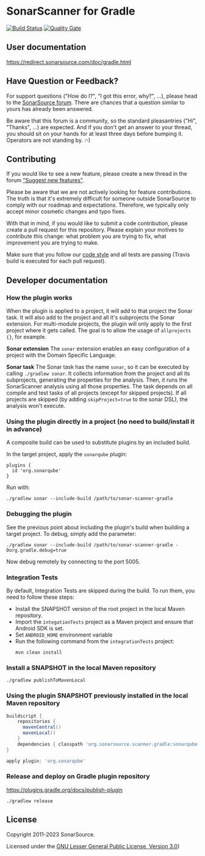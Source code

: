 SonarScanner for Gradle
============================

[![Build Status](https://api.cirrus-ci.com/github/SonarSource/sonar-scanner-gradle.svg)](https://cirrus-ci.com/github/SonarSource/sonar-scanner-gradle) [![Quality Gate](https://next.sonarqube.com/sonarqube/api/project_badges/measure?project=org.sonarsource.scanner.gradle%3Asonarqube-gradle-plugin&metric=alert_status)](https://next.sonarqube.com/sonarqube/dashboard?id=org.sonarsource.scanner.gradle%3Asonarqube-gradle-plugin)

User documentation
------------------

https://redirect.sonarsource.com/doc/gradle.html

Have Question or Feedback?
--------------------------

For support questions ("How do I?", "I got this error, why?", ...), please head to the [SonarSource forum](https://community.sonarsource.com/c/help). There are chances that a question similar to yours has already been answered. 

Be aware that this forum is a community, so the standard pleasantries ("Hi", "Thanks", ...) are expected. And if you don't get an answer to your thread, you should sit on your hands for at least three days before bumping it. Operators are not standing by. :-)


Contributing
------------

If you would like to see a new feature, please create a new thread in the forum ["Suggest new features"](https://community.sonarsource.com/c/suggestions/features).

Please be aware that we are not actively looking for feature contributions. The truth is that it's extremely difficult for someone outside SonarSource to comply with our roadmap and expectations. Therefore, we typically only accept minor cosmetic changes and typo fixes.

With that in mind, if you would like to submit a code contribution, please create a pull request for this repository. Please explain your motives to contribute this change: what problem you are trying to fix, what improvement you are trying to make.

Make sure that you follow our [code style](https://github.com/SonarSource/sonar-developer-toolset#code-style) and all tests are passing (Travis build is executed for each pull request).


Developer documentation
-----------------------

### How the plugin works
When the plugin is applied to a project, it will add to that project the Sonar task. It will also add to the project and all it's subprojects the Sonar extension.
For multi-module projects, the plugin will only apply to the first project where it gets called. The goal is to allow the usage of `allprojects {}`, for example.

**Sonar extension**
The `sonar` extension enables an easy configuration of a project with the Domain Specific Language.

**Sonar task**
The Sonar task has the name `sonar`, so it can be executed by calling `./gradlew sonar`. It collects information from the project and all its subprojects, generating the properties for the analysis. Then, it runs the SonarScanner analysis using all those properties.
The task depends on all compile and test tasks of all projects (except for skipped projects).
If all projects are skipped (by adding `skipProject=true` to the sonar DSL), the analysis won't execute.


### Using the plugin directly in a project (no need to build/install it in advance)
A composite build can be used to substitute plugins by an included build.

In the target project, apply the `sonarqube` plugin:
```
plugins {
  id 'org.sonarqube'
}
```

Run with:
```
./gradlew sonar --include-build /path/to/sonar-scanner-gradle
```

### Debugging the plugin
See the previous point about including the plugin's build when building a target project.
To debug, simply add the parameter:
```
./gradlew sonar --include-build /path/to/sonar-scanner-gradle -Dorg.gradle.debug=true
```

Now debug remotely by connecting to the port 5005.

### Integration Tests
By default, Integration Tests are skipped during the build. To run them, you need to follow these steps:

* Install the SNAPSHOT version of the root project in the local Maven repository.  
* Import the `integationTests` project as a Maven project and ensure that Android SDK is set.  
* Set `ANDROID_HOME` environment variable
* Run the following command from the `integrationTests` project:
    ```
    mvn clean install
    ```

### Install a SNAPSHOT in the local Maven repository

    ./gradlew publishToMavenLocal

### Using the plugin SNAPSHOT previously installed in the local Maven repository

```groovy
buildscript {
    repositories { 
      mavenCentral()
      mavenLocal()
    }
    dependencies { classpath 'org.sonarsource.scanner.gradle:sonarqube-gradle-plugin:<THE VERSION>' }
}

apply plugin: 'org.sonarqube'
```

### Release and deploy on Gradle plugin repository

https://plugins.gradle.org/docs/publish-plugin

    ./gradlew release


License
-------

Copyright 2011-2023 SonarSource.

Licensed under the [GNU Lesser General Public License, Version 3.0](http://www.gnu.org/licenses/lgpl.txt))

